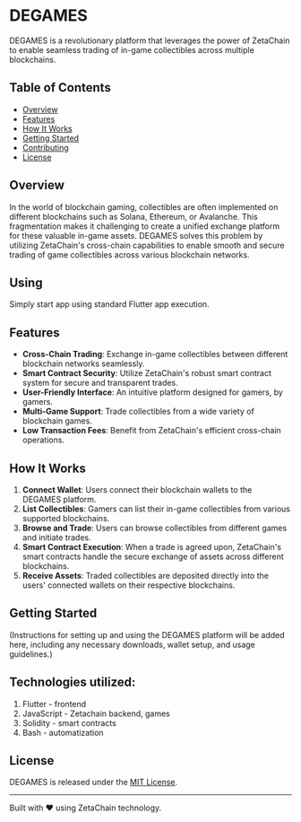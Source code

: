 # DEGAMES

DEGAMES is a revolutionary platform that leverages the power of ZetaChain to enable seamless trading of in-game collectibles across multiple blockchains.

## Table of Contents
- [Overview](#overview)
- [Features](#features)
- [How It Works](#how-it-works)
- [Getting Started](#getting-started)
- [Contributing](#contributing)
- [License](#license)

## Overview

In the world of blockchain gaming, collectibles are often implemented on different blockchains such as Solana, Ethereum, or Avalanche. This fragmentation makes it challenging to create a unified exchange platform for these valuable in-game assets. DEGAMES solves this problem by utilizing ZetaChain's cross-chain capabilities to enable smooth and secure trading of game collectibles across various blockchain networks.

## Using

Simply start app using standard Flutter app execution.

## Features

- **Cross-Chain Trading**: Exchange in-game collectibles between different blockchain networks seamlessly.
- **Smart Contract Security**: Utilize ZetaChain's robust smart contract system for secure and transparent trades.
- **User-Friendly Interface**: An intuitive platform designed for gamers, by gamers.
- **Multi-Game Support**: Trade collectibles from a wide variety of blockchain games.
- **Low Transaction Fees**: Benefit from ZetaChain's efficient cross-chain operations.

## How It Works

1. **Connect Wallet**: Users connect their blockchain wallets to the DEGAMES platform.
2. **List Collectibles**: Gamers can list their in-game collectibles from various supported blockchains.
3. **Browse and Trade**: Users can browse collectibles from different games and initiate trades.
4. **Smart Contract Execution**: When a trade is agreed upon, ZetaChain's smart contracts handle the secure exchange of assets across different blockchains.
5. **Receive Assets**: Traded collectibles are deposited directly into the users' connected wallets on their respective blockchains.

## Getting Started

(Instructions for setting up and using the DEGAMES platform will be added here, including any necessary downloads, wallet setup, and usage guidelines.)

## Technologies utilized:

1. Flutter - frontend
2. JavaScript - Zetachain backend, games
3. Solidity - smart contracts
4. Bash - automatization

## License

DEGAMES is released under the [MIT License](LICENSE).

---

Built with ❤️ using ZetaChain technology.
